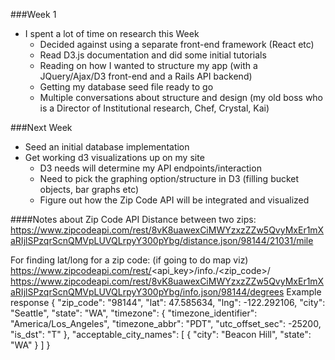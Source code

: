 ###Week 1
- I spent a lot of time on research this Week
  - Decided against using a separate front-end framework (React etc)
  - Read D3.js documentation and did some initial tutorials
  - Reading on how I wanted to structure my app (with a JQuery/Ajax/D3 front-end and a Rails API backend)
  - Getting my database seed file ready to go
  - Multiple conversations about structure and design (my old boss who is a Director of Institutional research, Chef, Crystal, Kai)

###Next Week
- Seed an initial database implementation
- Get working d3 visualizations up on my site
  - D3 needs will determine my API endpoints/interaction
  - Need to pick the graphing option/structure in D3 (filling bucket objects, bar graphs etc)
  - Figure out how the Zip Code API will be integrated and visualized

####Notes about Zip Code API
Distance between two zips:
https://www.zipcodeapi.com/rest/8vK8uawexCiMWYzxzZZw5QvyMxEr1mXaRIjlSPzqrScnQMVpLUVQLrpyY300pYbg/distance.json/98144/21031/mile

For finding lat/long for a zip code: (if going to do map viz)
https://www.zipcodeapi.com/rest/<api_key>/info.<format>/<zip_code>/<units>
https://www.zipcodeapi.com/rest/8vK8uawexCiMWYzxzZZw5QvyMxEr1mXaRIjlSPzqrScnQMVpLUVQLrpyY300pYbg/info.json/98144/degrees
Example response
{
    "zip_code": "98144",
    "lat": 47.585634,
    "lng": -122.292106,
    "city": "Seattle",
    "state": "WA",
    "timezone": {
        "timezone_identifier": "America/Los_Angeles",
        "timezone_abbr": "PDT",
        "utc_offset_sec": -25200,
        "is_dst": "T"
    },
    "acceptable_city_names": [
        {
            "city": "Beacon Hill",
            "state": "WA"
        }
    ]
}
